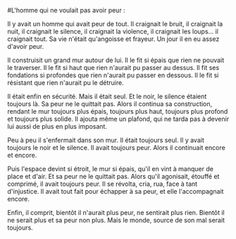 #L'homme qui ne voulait pas avoir peur :

Il y avait un homme qui avait peur de tout. Il craignait le bruit, il craignait la nuit, il craignait le silence, il craignait  la violence, il craignait les loups... il craignait tout.  Sa vie n'était qu'angoisse et frayeur. Un jour il en eu assez d'avoir peur.

Il construisit un grand mur autour de lui. Il le fit si épais que rien ne pouvait le traverser. Il le fit si haut que rien n'aurait pu passer au dessus. Il fit ses fondations si profondes que rien n'aurait pu passer en dessous. Il le fit si résistant que rien n'aurait pu le détruire.

Il était enfin en sécurité. Mais il était seul. Et le noir, le silence étaient toujours là. Sa peur ne le quittait pas. Alors il continua sa construction, rendant le mur toujours plus épais, toujours plus haut, toujours plus profond et toujours plus solide. Il ajouta même un plafond, qui ne tarda pas à devenir lui aussi de plus en plus imposant.

Peu à peu il s'enfermait dans son mur. Il était toujours seul. Il y avait toujours le noir et le silence. Il avait toujours peur. Alors il continuait encore et encore.

Puis l'espace devint si étroit, le mur si épais, qu'il en vint à manquer de place et d'air. Et sa peur ne le quittait pas. Alors qu'il agonisait, étouffé et comprimé, il avait toujours peur. Il se révolta, cria, rua, face à tant d'injustice. Il avait tout fait pour échapper à sa peur, et elle l'accompagnait encore.

Enfin, il comprit, bientôt il n'aurait plus peur, ne sentirait plus rien. Bientôt il ne serait plus et sa peur non plus. Mais le monde, source de son mal serait toujours.
